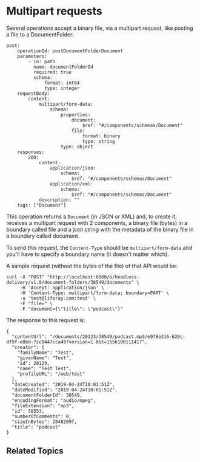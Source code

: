 # Multipart requests [](id=multipart)

Several operations accept a binary file, via a multipart request, like posting a file to a DocumentFolder:

    post:
        operationId: postDocumentFolderDocument
        parameters:
            - in: path
              name: documentFolderId
              required: true
              schema:
                  format: int64
                  type: integer
        requestBody:
            content:
                multipart/form-data:
                    schema:
                        properties:
                            document:
                                $ref: "#/components/schemas/Document"
                            file:
                                format: binary
                                type: string
                        type: object
        responses:
            200:
                content:
                    application/json:
                        schema:
                            $ref: "#/components/schemas/Document"
                    application/xml:
                        schema:
                            $ref: "#/components/schemas/Document"
                description: ""
        tags: ["Document"]

This operation returns a `Document` (in JSON or XML) and, to create it, receives a multipart request with 2 components, a binary file (bytes) in a boundary called file and a json string with the metadata of the binary file in a boundary called document.

To send this request, the `Content-Type` should be `multipart/form-data` and you'll have to specify a boundary name (it doesn't matter which).

A sample request (without the bytes of the file) of that API would be:
 
    curl -X "POST" "http://localhost:8080/o/headless-delivery/v1.0/document-folders/38549/documents" \
         -H 'Accept: application/json' \
         -H 'Content-Type: multipart/form-data; boundary=PART' \
         -u 'test@liferay.com:test' \
         -F "file=" \
         -F "document={\"title\": \"podcast\"}"

The response to this request is:

    {
      "contentUrl": "/documents/20123/38549/podcast.mp3/e978e316-620c-df9f-e0bd-7cc0447cca49?version=1.0&t=1556100111417",
      "creator": {
        "familyName": "Test",
        "givenName": "Test",
        "id": 20129,
        "name": "Test Test",
        "profileURL": "/web/test"
      },
      "dateCreated": "2019-04-24T10:01:51Z",
      "dateModified": "2019-04-24T10:01:51Z",
      "documentFolderId": 38549,
      "encodingFormat": "audio/mpeg",
      "fileExtension": "mp3",
      "id": 38553,
      "numberOfComments": 0,
      "sizeInBytes": 28482097,
      "title": "podcast"
    }

## Related Topics [](id=related-topics)
